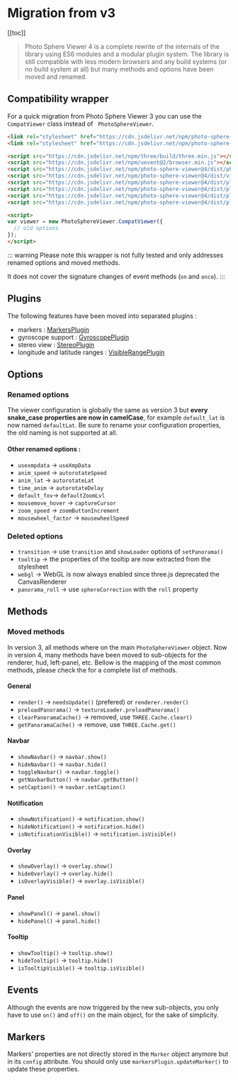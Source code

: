 # Migration from v3

[[toc]]

> Photo Sphere Viewer 4 is a complete rewrite of the internals of the library using ES6 modules and a modular plugin system. The library is still compatible with less modern browsers and any build systems (or no build system at all) but many methods and options have been moved and renamed.

## Compatibility wrapper

For a quick migration from Photo Sphere Viewer 3 you can use the `CompatViewer` class instead of ` PhotoSphereViewer`.

```html
<link rel="stylesheet" href="https://cdn.jsdelivr.net/npm/photo-sphere-viewer@4/dist/photo-sphere-viewer.min.css"/>
<link rel="stylesheet" href="https://cdn.jsdelivr.net/npm/photo-sphere-viewer@4/dist/plugins/markers.min.css"/>

<script src="https://cdn.jsdelivr.net/npm/three/build/three.min.js"></script>
<script src="https://cdn.jsdelivr.net/npm/uevent@2/browser.min.js"></script>
<script src="https://cdn.jsdelivr.net/npm/photo-sphere-viewer@4/dist/photo-sphere-viewer.min.js"></script>
<script src="https://cdn.jsdelivr.net/npm/photo-sphere-viewer@4/dist/viewer-compat.min.js"></script>
<script src="https://cdn.jsdelivr.net/npm/photo-sphere-viewer@4/dist/plugins/markers.min.js"></script>
<script src="https://cdn.jsdelivr.net/npm/photo-sphere-viewer@4/dist/plugins/gyroscope.min.js"></script>
<script src="https://cdn.jsdelivr.net/npm/photo-sphere-viewer@4/dist/plugins/stereo.min.js"></script>
<script src="https://cdn.jsdelivr.net/npm/photo-sphere-viewer@4/dist/plugins/visible-range.min.js"></script>

<script>
var viewer = new PhotoSphereViewer.CompatViewer({
  // old options
});
</script>
```

::: warning
Please note this wrapper is not fully tested and only addresses renamed options and moved methods.

It does not cover the signature changes of event methods (`on` and `once`).
:::


## Plugins

The following features have been moved into separated plugins :
 - markers : [MarkersPlugin](../plugins/plugin-markers.md)
 - gyroscope support : [GyroscopePlugin](../plugins/plugin-gyroscope.md)
 - stereo view : [StereoPlugin](../plugins/plugin-stereo.md)
 - longitude and latitude ranges : [VisibleRangePlugin](../plugins/plugin-visible-range.md)


## Options

### Renamed options

The viewer configuration is globally the same as version 3 but **every snake_case properties are now in camelCase**, for example `default_lat` is now named `defaultLat`.
Be sure to rename your configuration properties, the old naming is not supported at all.

#### Other renamed options :

- `usexmpdata` → `useXmpData`
- `anim_speed` → `autorotateSpeed`
- `anim_lat` → `autorotateLat`
- `time_anim` → `autorotateDelay`
- `default_fov`→ `defaultZoomLvl`
- `mousemove_hover` → `captureCursor`
- `zoom_speed` → `zoomButtonIncrement`
- `mousewheel_factor` → `mousewheelSpeed`

### Deleted options

- `transition` → use `transition` and `showLoader` options of `setPanorama()`
- `tooltip` → the properties of the tooltip are now extracted from the stylesheet
- `webgl` → WebGL is now always enabled since three.js deprecated the CanvasRenderer
- `panorama_roll` → use `sphereCorrection` with the `roll` property


## Methods

### Moved methods

In version 3, all methods where on the main `PhotoSphereViewer` object. Now in version 4, many methods have been moved to sub-objects for the renderer, hud, left-panel, etc.
Bellow is the mapping of the most common methods, please check the <ApiLink page="PSV.Viewer.html"/> for a complete list of methods.

#### General

- `render()` → `needsUpdate()` (prefered) or `renderer.render()`
- `preloadPanorama()` → `textureLoader.preloadPanorama()`
- `clearPanoramaCache()` → removed, use `THREE.Cache.clear()`
- `getPanoramaCache()` → remove, use `THREE.Cache.get()`

#### Navbar

- `showNavbar()` → `navbar.show()`
- `hideNavbar()` → `navbar.hide()`
- `toggleNavbar()` → `navbar.toggle()`
- `getNavbarButton()` → `navbar.getButton()`
- `setCaption()` → `navbar.setCaption()`

#### Notification

- `showNotification()` → `notification.show()`
- `hideNotification()` → `notification.hide()`
- `isNotificationVisible()` → `notification.isVisible()`

#### Overlay

- `showOverlay()` → `overlay.show()`
- `hideOverlay()` → `overlay.hide()`
- `isOverlayVisible()` → `overlay.isVisible()`

#### Panel

- `showPanel()` → `panel.show()`
- `hidePanel()` → `panel.hide()`

#### Tooltip

- `showTooltip()` → `tooltip.show()`
- `hideTooltip()` → `tooltip.hide()`
- `isTooltipVisible()` → `tooltip.isVisible()`


## Events

Although the events are now triggered by the new sub-objects, you only have to use `on()` and `off()` on the main object, for the sake of simplicity.


## Markers

Markers' properties are not directly stored in the `Marker` object anymore but in its `config` attribute. You should only use `markersPlugin.updateMarker()` to update these properties.
